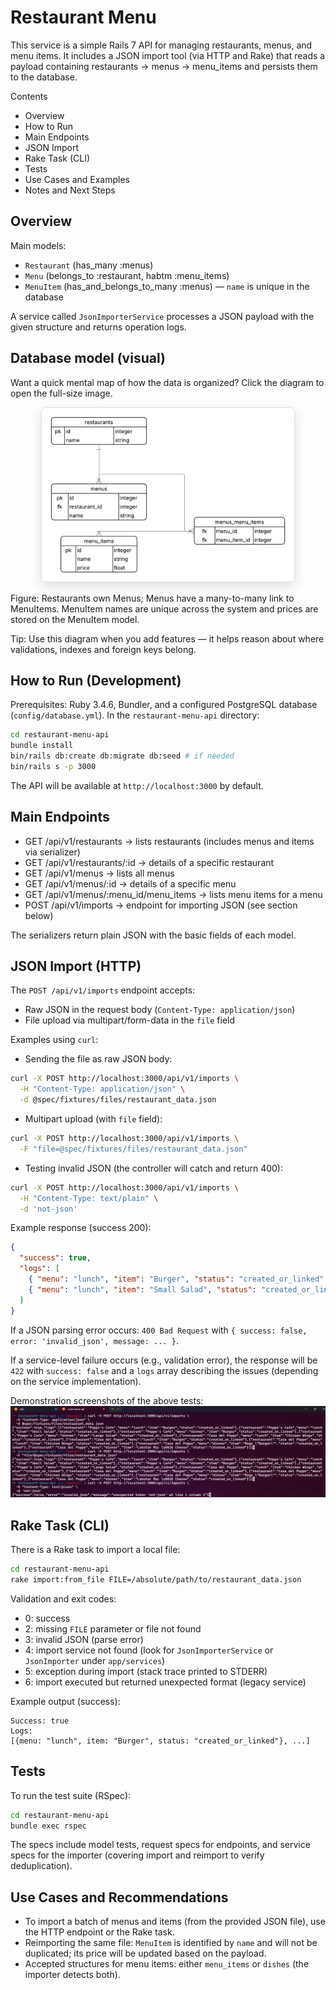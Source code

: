 # Restaurant Menu

This service is a simple Rails 7 API for managing restaurants, menus, and menu items. It includes a JSON import tool (via HTTP and Rake) that reads a payload containing restaurants → menus → menu_items and persists them to the database.

Contents

* Overview
* How to Run
* Main Endpoints
* JSON Import
* Rake Task (CLI)
* Tests
* Use Cases and Examples
* Notes and Next Steps

## Overview

Main models:

* `Restaurant` (has_many :menus)
* `Menu` (belongs_to :restaurant, habtm :menu_items)
* `MenuItem` (has_and_belongs_to_many :menus) — `name` is unique in the database

A service called `JsonImporterService` processes a JSON payload with the given structure and returns operation logs.

## Database model (visual)

Want a quick mental map of how the data is organized? Click the diagram to open the full-size image.

<p align="center">
  <a href="docs/database-model.png" target="_blank">
    <img src="docs/database-model.png" alt="Database model diagram" style="max-width:80%;height:auto;border:1px solid #ddd;border-radius:8px;box-shadow:0 6px 18px rgba(0,0,0,0.12);" />
  </a>
</p>

Figure: Restaurants own Menus; Menus have a many-to-many link to MenuItems. MenuItem names are unique across the system and prices are stored on the MenuItem model.

Tip: Use this diagram when you add features — it helps reason about where validations, indexes and foreign keys belong.

## How to Run (Development)

Prerequisites: Ruby 3.4.6, Bundler, and a configured PostgreSQL database (`config/database.yml`). In the `restaurant-menu-api` directory:

```bash
cd restaurant-menu-api
bundle install
bin/rails db:create db:migrate db:seed # if needed
bin/rails s -p 3000
```

The API will be available at `http://localhost:3000` by default.

## Main Endpoints

* GET /api/v1/restaurants → lists restaurants (includes menus and items via serializer)
* GET /api/v1/restaurants/:id → details of a specific restaurant
* GET /api/v1/menus → lists all menus
* GET /api/v1/menus/:id → details of a specific menu
* GET /api/v1/menus/:menu_id/menu_items → lists menu items for a menu
* POST /api/v1/imports → endpoint for importing JSON (see section below)

The serializers return plain JSON with the basic fields of each model.

## JSON Import (HTTP)

The `POST /api/v1/imports` endpoint accepts:

* Raw JSON in the request body (`Content-Type: application/json`)
* File upload via multipart/form-data in the `file` field

Examples using `curl`:

* Sending the file as raw JSON body:

```bash
curl -X POST http://localhost:3000/api/v1/imports \
  -H "Content-Type: application/json" \
  -d @spec/fixtures/files/restaurant_data.json
```

* Multipart upload (with `file` field):

```bash
curl -X POST http://localhost:3000/api/v1/imports \
  -F "file=@spec/fixtures/files/restaurant_data.json"
```

* Testing invalid JSON (the controller will catch and return 400):

```bash
curl -X POST http://localhost:3000/api/v1/imports \
  -H "Content-Type: text/plain" \
  -d 'not-json'
```

Example response (success 200):

```json
{
  "success": true,
  "logs": [
    { "menu": "lunch", "item": "Burger", "status": "created_or_linked" },
    { "menu": "lunch", "item": "Small Salad", "status": "created_or_linked" }
  ]
}
```

If a JSON parsing error occurs: `400 Bad Request` with `{ success: false, error: 'invalid_json', message: ... }`.

If a service-level failure occurs (e.g., validation error), the response will be `422` with `success: false` and a `logs` array describing the issues (depending on the service implementation).

Demonstration screenshots of the above tests:
![Bash Tests](docs/import-test-bash.png)

## Rake Task (CLI)

There is a Rake task to import a local file:

```bash
cd restaurant-menu-api
rake import:from_file FILE=/absolute/path/to/restaurant_data.json
```

Validation and exit codes:

* 0: success
* 2: missing `FILE` parameter or file not found
* 3: invalid JSON (parse error)
* 4: import service not found (look for `JsonImporterService` or `JsonImporter` under `app/services`)
* 5: exception during import (stack trace printed to STDERR)
* 6: import executed but returned unexpected format (legacy service)

Example output (success):

```
Success: true
Logs:
[{menu: "lunch", item: "Burger", status: "created_or_linked"}, ...]
```

## Tests

To run the test suite (RSpec):

```bash
cd restaurant-menu-api
bundle exec rspec
```

The specs include model tests, request specs for endpoints, and service specs for the importer (covering import and reimport to verify deduplication).

## Use Cases and Recommendations

* To import a batch of menus and items (from the provided JSON file), use the HTTP endpoint or the Rake task.
* Reimporting the same file: `MenuItem` is identified by `name` and will not be duplicated; its price will be updated based on the payload.
* Accepted structures for menu items: either `menu_items` or `dishes` (the importer detects both).
